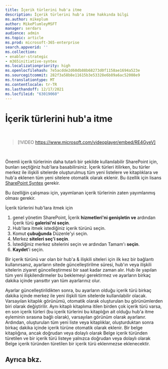 ```yaml
---
title: İçerik türlerini hub'a itme
description: İçerik türlerini hub'a itme hakkında bilgi
ms.author: mikeplum
author: MikePlumleyMSFT
manager: serdars
audience: admin
ms.topic: article
ms.prod: microsoft-365-enterprise
search.appverid: ''
ms.collection:
- enabler-strategic
- m365initiative-syntex
ms.localizationpriority: high
ms.openlocfilehash: 7e5acdde2d60db88b68273d0f1158ae1694a523e
ms.sourcegitcommit: 282f3a58b8e11615b3e53328e6b89a6ac52008e9
ms.translationtype: MT
ms.contentlocale: tr-TR
ms.lasthandoff: 12/17/2021
ms.locfileid: "63019060"
---
```

# <a name="push-content-types-to-a-hub"></a>İçerik türlerini hub'a itme

</br>

> [!VIDEO https://www.microsoft.com/videoplayer/embed/RE4GyeV]  

</br>


Önemli içerik türlerinin daha tutarlı bir şekilde kullanılabilir SharePoint için, bunları seçtiğiniz hub'lara basabilirsiniz. İçerik türleri itilirken, bu türler merkez ile ilişkili sitelerde oluşturulmuş tüm yeni listelere ve kitaplıklara ve hub'a eklenen tüm yeni sitelere otomatik olarak eklenir. Bu özellik için lisans [SharePoint Syntex](index.md) gerekir.

Bu özelliğin çalışması için, yayımlanan içerik türlerinin zaten yayımlanmış olması gerekir.

İçerik türlerini hub'lara itmek için

1. genel yönetim SharePoint, İçerik **hizmetleri'ni genişletin ve** ardından İçerik türü **galerisi'ni seçin**.
2. Hub'lara itmek istediğiniz içerik türünü seçin.
3. Komut **çubuğunda** Düzenle'yi seçin.
4. Merkez **siteleri seç'i seçin**.
5. İstediğiniz merkez sitelerini seçin ve ardından Tamam'ı **seçin**.
6. **Kaydet**'i seçin.

Bir içerik türünü var olan bir hub'a & ilişkili siteleri için ilk kez bir bağlantı kullanırsanız, ayarların sitede güncelleştirilme süresi, hub'ın veya ilişkili sitelerin ziyaret güncelleştirmesi bir saat kadar zaman alır. Hub ile yapılan tüm yeni ilişkilendirmeler bu beklemeyi gerektirmez ve ayarların birkaç dakika içinde yansıttır yan tüm ayarlarınız olur.

Ayarlar güncelleştirildikten sonra, bu ayarların olduğu içerik türü birkaç dakika içinde merkez ile yeni ilişkili tüm sitelerde kullanılabilir olacak. Varsayılan kitaplık görünümü, otomatik olarak oluşturulan bu görünümlerden biri olarak değiştirilir. Aynı kitaplı kitaplıma itilen birden çok içerik türü varsa, en son içerik türleri (bu içerik türlerini bu kitaplığın ait olduğu hub'a itme eyleminin sırasına bağlı olarak), varsayılan görünüm olarak ayarlanır.  Ardından, oluşturulan tüm yeni liste veya kitaplıklar, oluşturduktan sonra birkaç dakika içinde içerik türüne otomatik olarak eklenir. Bir belge kitaplığına, ancak doğrudan veya dolaylı olarak Belge içerik türünden türetilen ve bir içerik türü listeye yalnızca doğrudan veya dolaylı olarak Belge içerik türünden türetilen bir içerik türü eklenmezse eklenecektir.

## <a name="see-also"></a>Ayrıca bkz.
